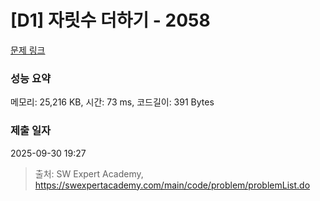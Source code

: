# [D1] 자릿수 더하기 - 2058 

[문제 링크](https://swexpertacademy.com/main/code/problem/problemDetail.do?contestProbId=AV5QPRjqA10DFAUq) 

### 성능 요약

메모리: 25,216 KB, 시간: 73 ms, 코드길이: 391 Bytes

### 제출 일자

2025-09-30 19:27



> 출처: SW Expert Academy, https://swexpertacademy.com/main/code/problem/problemList.do